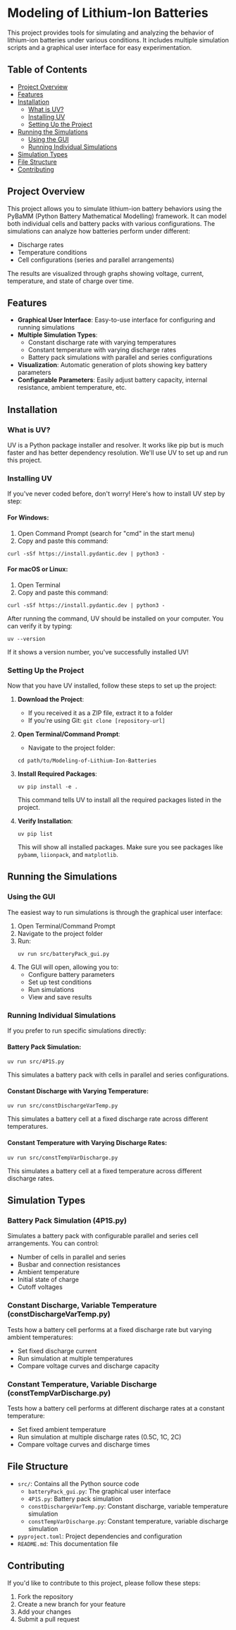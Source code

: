 # Modeling of Lithium-Ion Batteries

This project provides tools for simulating and analyzing the behavior of lithium-ion batteries under various conditions. It includes multiple simulation scripts and a graphical user interface for easy experimentation.

## Table of Contents
- [Project Overview](#project-overview)
- [Features](#features)
- [Installation](#installation)
  - [What is UV?](#what-is-uv)
  - [Installing UV](#installing-uv)
  - [Setting Up the Project](#setting-up-the-project)
- [Running the Simulations](#running-the-simulations)
  - [Using the GUI](#using-the-gui)
  - [Running Individual Simulations](#running-individual-simulations)
- [Simulation Types](#simulation-types)
- [File Structure](#file-structure)
- [Contributing](#contributing)

## Project Overview

This project allows you to simulate lithium-ion battery behaviors using the PyBaMM (Python Battery Mathematical Modelling) framework. It can model both individual cells and battery packs with various configurations. The simulations can analyze how batteries perform under different:
- Discharge rates
- Temperature conditions
- Cell configurations (series and parallel arrangements)

The results are visualized through graphs showing voltage, current, temperature, and state of charge over time.

## Features

- **Graphical User Interface**: Easy-to-use interface for configuring and running simulations
- **Multiple Simulation Types**:
  - Constant discharge rate with varying temperatures
  - Constant temperature with varying discharge rates
  - Battery pack simulations with parallel and series configurations
- **Visualization**: Automatic generation of plots showing key battery parameters
- **Configurable Parameters**: Easily adjust battery capacity, internal resistance, ambient temperature, etc.

## Installation

### What is UV?

UV is a Python package installer and resolver. It works like pip but is much faster and has better dependency resolution. We'll use UV to set up and run this project.

### Installing UV

If you've never coded before, don't worry! Here's how to install UV step by step:

#### For Windows:
1. Open Command Prompt (search for "cmd" in the start menu)
2. Copy and paste this command:
```
curl -sSf https://install.pydantic.dev | python3 -
```

#### For macOS or Linux:
1. Open Terminal
2. Copy and paste this command:
```
curl -sSf https://install.pydantic.dev | python3 -
```

After running the command, UV should be installed on your computer. You can verify it by typing:
```
uv --version
```

If it shows a version number, you've successfully installed UV!

### Setting Up the Project

Now that you have UV installed, follow these steps to set up the project:

1. **Download the Project**: 
   - If you received it as a ZIP file, extract it to a folder
   - If you're using Git: `git clone [repository-url]`

2. **Open Terminal/Command Prompt**:
   - Navigate to the project folder:
   ```
   cd path/to/Modeling-of-Lithium-Ion-Batteries
   ```

3. **Install Required Packages**:
   ```
   uv pip install -e .
   ```
   This command tells UV to install all the required packages listed in the project.

4. **Verify Installation**:
   ```
   uv pip list
   ```
   This will show all installed packages. Make sure you see packages like `pybamm`, `liionpack`, and `matplotlib`.

## Running the Simulations

### Using the GUI

The easiest way to run simulations is through the graphical user interface:

1. Open Terminal/Command Prompt
2. Navigate to the project folder
3. Run:
   ```
   uv run src/batteryPack_gui.py
   ```
4. The GUI will open, allowing you to:
   - Configure battery parameters
   - Set up test conditions
   - Run simulations
   - View and save results

### Running Individual Simulations

If you prefer to run specific simulations directly:

#### Battery Pack Simulation:
```
uv run src/4P1S.py
```
This simulates a battery pack with cells in parallel and series configurations.

#### Constant Discharge with Varying Temperature:
```
uv run src/constDischargeVarTemp.py
```
This simulates a battery cell at a fixed discharge rate across different temperatures.

#### Constant Temperature with Varying Discharge Rates:
```
uv run src/constTempVarDischarge.py
```
This simulates a battery cell at a fixed temperature across different discharge rates.

## Simulation Types

### Battery Pack Simulation (4P1S.py)
Simulates a battery pack with configurable parallel and series cell arrangements. You can control:
- Number of cells in parallel and series
- Busbar and connection resistances
- Ambient temperature
- Initial state of charge
- Cutoff voltages

### Constant Discharge, Variable Temperature (constDischargeVarTemp.py)
Tests how a battery cell performs at a fixed discharge rate but varying ambient temperatures:
- Set fixed discharge current
- Run simulation at multiple temperatures
- Compare voltage curves and discharge capacity

### Constant Temperature, Variable Discharge (constTempVarDischarge.py)
Tests how a battery cell performs at different discharge rates at a constant temperature:
- Set fixed ambient temperature
- Run simulation at multiple discharge rates (0.5C, 1C, 2C)
- Compare voltage curves and discharge times

## File Structure

- `src/`: Contains all the Python source code
  - `batteryPack_gui.py`: The graphical user interface
  - `4P1S.py`: Battery pack simulation
  - `constDischargeVarTemp.py`: Constant discharge, variable temperature simulation
  - `constTempVarDischarge.py`: Constant temperature, variable discharge simulation
- `pyproject.toml`: Project dependencies and configuration
- `README.md`: This documentation file

## Contributing

If you'd like to contribute to this project, please follow these steps:

1. Fork the repository
2. Create a new branch for your feature
3. Add your changes
4. Submit a pull request